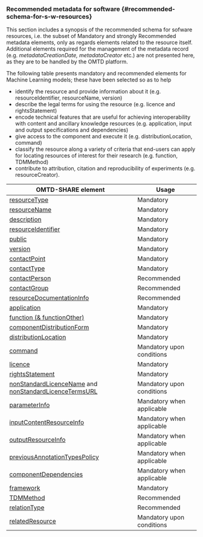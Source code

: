 ### Recommended metadata for software {#recommended-schema-for-s-w-resources}

This section includes a synopsis of the recommended schema for sofware resources, i.e. the subset of Mandatory and strongly Recommended metadata elements, only as regards elements related to the resource itself. Additional elements required for the management of the metadata record \(e.g. _metadataCreationDate, metadataCreator_ etc.\) are not presented here, as they are to be handled by the OMTD platform.

The following table presents mandatory and recommended elements for Machine Learning models; these have been selected so as to help

* identify the resource and provide information about it \(e.g. resourceIdentifier, resourceName, version\)
* describe the legal terms for using the resource \(e.g. licence and rightsStatement\) 
* encode  technical features that are useful for achieving interoperability with content and ancillary knowledge resources \(e.g. application, input and output specifications and dependencies\)
* give access to the component and execute it \(e.g. distributionLocation, command\)
* classify the resource along a variety of criteria that end-users can apply for locating resources of interest for their research \(e.g. function, TDMMethod\)
* contribute to attribution, citation and reproducibility of experiments (e.g. resourceCreator).

| **OMTD-SHARE element** | **Usage** |
| --- | --- |
| [resourceType](/components_resourceType.md) | Mandatory |
| [resourceName](/components_resourceName.md) | Mandatory |
| [description](/components_description.md) | Mandatory |
| [resourceIdentifier](/components_identifier.md) | Mandatory |
| [public](/components_public.md) | Mandatory |
| [version](/components_version.md) | Mandatory |
| [contactPoint](/contactpoint.md) | Mandatory |
| [contactType](/contacttype.md) | Mandatory |
| [contactPerson](/contactPerson.md) | Recommended |
| [contactGroup](/contactGroup.md) | Recommended |
| [resourceDocumentationInfo](/resourcedocumentationinfo.md) | Recommended |
| [application](/components_application.md) | Mandatory |
| [function (& functionOther)](/components_function.md) | Mandatory |
| [componentDistributionForm](/components_componentDistributionForm.md) | Mandatory |
| [distributionLocation](/components_distributionLocation) | Mandatory |
| [command](/components_command.md) | Mandatory upon conditions |
| [licence](/licence.md) | Mandatory |
| [rightsStatement](/rightsStatement.md) | Mandatory |
| [nonStandardLicenceName](nonStandardLicenceName.md) and  [nonStandardLicenceTermsURL](/nonStandardLicenceTermsURL.md) | Mandatory upon conditions |
| [parameterInfo](/parameterinfo.md) | Mandatory when applicable |
| [inputContentResourceInfo](/inputcontentresourceinfo.md) | Mandatory when applicable |
| [outputResourceInfo](/outputresourceinfo.md) | Mandatory when applicable |
| [previousAnnotationTypesPolicy](/previousannotationtypespolicy.md) | Mandatory when applicable |
| [componentDependencies](/componentdependencies.md) | Mandatory when applicable |
| [framework](/components_framework.md) | Mandatory |
| [TDMMethod](/TDMmethod.md) | Recommended |
| [relationType](/relationType.md) | Recommended |
| [relatedResource](/relatedResource.md) | Mandatory upon conditions |



